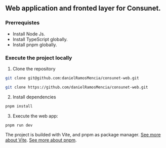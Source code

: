 ## Web application and fronted layer for Consunet.

### Prerrequistes

- Install Node Js.
- Install TypeScript globally.
- Install pnpm globally.

### Execute the project locally

1. Clone the repository

```sh
git clone git@github.com:danielRamosMencia/consunet-web.git
```

```sh
git clone https://github.com/danielRamosMencia/consunet-web.git
```

2. Install dependencies

```sh
pnpm install
```

3. Execute the web app:

```sh
pnpm run dev
```

The project is builded with Vite, and pnpm as package manager.
[See more about Vite](https://vite.dev/guide/).
[See more about pnpm](https://pnpm.io/installation).
